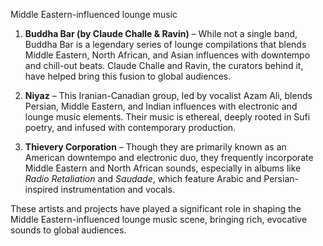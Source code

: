 Middle Eastern-influenced lounge music

1. **Buddha Bar (by Claude Challe & Ravin)** – While not a single band, Buddha Bar is a legendary series of lounge compilations that blends Middle Eastern, North African, and Asian influences with downtempo and chill-out beats. Claude Challe and Ravin, the curators behind it, have helped bring this fusion to global audiences.

2. **Niyaz** – This Iranian-Canadian group, led by vocalist Azam Ali, blends Persian, Middle Eastern, and Indian influences with electronic and lounge music elements. Their music is ethereal, deeply rooted in Sufi poetry, and infused with contemporary production.

3. **Thievery Corporation** – Though they are primarily known as an American downtempo and electronic duo, they frequently incorporate Middle Eastern and North African sounds, especially in albums like *Radio Retaliation* and *Saudade*, which feature Arabic and Persian-inspired instrumentation and vocals.

These artists and projects have played a significant role in shaping the Middle Eastern-influenced lounge music scene, bringing rich, evocative sounds to global audiences.
